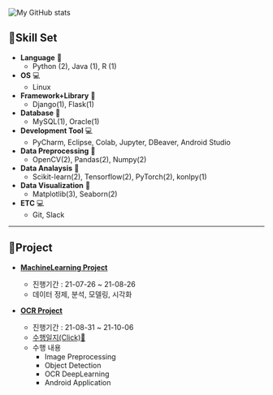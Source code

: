 ![My GitHub stats](https://github-readme-stats.vercel.app/api?username=ammobam&show_icons=true&theme=vue)


## 🚀Skill Set

- **Language** 📌
	- Python (2), Java (1), R (1)
- **OS** 💻
	- Linux
- **Framework+Library** 📌
	- Django(1), Flask(1)
- **Database** 📌
	- MySQL(1), Oracle(1)
- **Development Tool** 💻
	- PyCharm, Eclipse, Colab, Jupyter, DBeaver, Android Studio
- **Data Preprocessing** 📌
	- OpenCV(2), Pandas(2), Numpy(2)
- **Data Analaysis** 📌
	- Scikit-learn(2), Tensorflow(2), PyTorch(2), konlpy(1)
- **Data Visualization** 📌
	- Matplotlib(3), Seaborn(2)
- **ETC** 💻
	- Git, Slack

---

## 🚀Project

- [**MachineLearning Project**](https://github.com/ammobam/Display_SensorData)
  - 진행기간 : 21-07-26 ~ 21-08-26
  - 데이터 정제, 분석, 모델링, 시각화

- [**OCR Project**](https://github.com/ammobam/OCR_ElectricityMeter_imgprep)
  - 진행기간 : 21-08-31 ~ 21-10-06
  - [수행일지(Click)📌](https://ammobam.github.io/categories/#ocr-project)
  - 수행 내용
	  - Image Preprocessing
	  - Object Detection
	  - OCR DeepLearning
	  - Android Application

